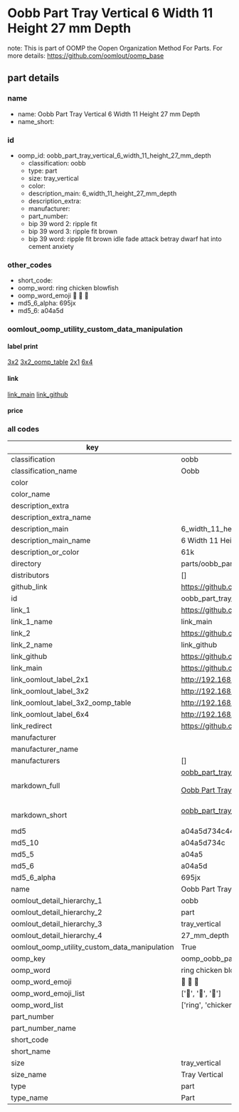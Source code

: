 # Oobb Part Tray Vertical 6 Width 11 Height 27 mm Depth  

note: This is part of OOMP the Oopen Organization Method For Parts. For more details: https://github.com/oomlout/oomp_base

##  part details
  







### name
* name: Oobb Part Tray Vertical 6 Width 11 Height 27 mm Depth
* name_short: 
### id
* oomp_id: oobb_part_tray_vertical_6_width_11_height_27_mm_depth
  * classification: oobb
  * type: part
  * size: tray_vertical
  * color: 
  * description_main: 6_width_11_height_27_mm_depth
  * description_extra: 
  * manufacturer: 
  * part_number: 
  * bip 39 word 2: ripple fit
  * bip 39 word 3: ripple fit brown
  * bip 39 word: ripple fit brown idle fade attack betray dwarf hat into cement anxiety

### other_codes
* short_code: 
* oomp_word: ring chicken blowfish
* oomp_word_emoji :ring: :chicken: :blowfish:
* md5_6_alpha: 695jx
* md5_6: a04a5d






### oomlout_oomp_utility_custom_data_manipulation
#### label print
[3x2](http://192.168.1.245:1112/?label=oomp%20695jx)
[3x2_oomp_table](http://192.168.1.108:1112/?label=oomp%20695jx)
[2x1](http://192.168.1.242:1112/?label=oomp%20695jx)
[6x4](http://192.168.1.55:1112/?label=oomp%20695jx)    

#### link

[link_main](https://github.com/oomlout/oomlout_oomp_version_1_messy/tree/main/parts/oobb_part_tray_vertical_6_width_11_height_27_mm_depth) [link_github](https://github.com/oomlout/oomlout_oomp_version_1_messy/tree/main/parts/oobb_part_tray_vertical_6_width_11_height_27_mm_depth)                             

#### price







### all codes 
| key | value |  
| --- | --- |  
| classification | oobb |  
| classification_name | Oobb |  
| color |  |  
| color_name |  |  
| description_extra |  |  
| description_extra_name |  |  
| description_main | 6_width_11_height_27_mm_depth |  
| description_main_name | 6 Width 11 Height 27 mm Depth |  
| description_or_color | 61k |  
| directory | parts/oobb_part_tray_vertical_6_width_11_height_27_mm_depth |  
| distributors | [] |  
| github_link | https://github.com/oomlout/oomlout_oomp_part_src/tree/main/parts/oobb_part_tray_vertical_6_width_11_height_27_mm_depth |  
| id | oobb_part_tray_vertical_6_width_11_height_27_mm_depth |  
| link_1 | https://github.com/oomlout/oomlout_oomp_version_1_messy/tree/main/parts/oobb_part_tray_vertical_6_width_11_height_27_mm_depth |  
| link_1_name | link_main |  
| link_2 | https://github.com/oomlout/oomlout_oomp_version_1_messy/tree/main/parts/oobb_part_tray_vertical_6_width_11_height_27_mm_depth |  
| link_2_name | link_github |  
| link_github | https://github.com/oomlout/oomlout_oomp_version_1_messy/tree/main/parts/oobb_part_tray_vertical_6_width_11_height_27_mm_depth |  
| link_main | https://github.com/oomlout/oomlout_oomp_version_1_messy/tree/main/parts/oobb_part_tray_vertical_6_width_11_height_27_mm_depth |  
| link_oomlout_label_2x1 | http://192.168.1.242:1112/?label=oomp%20695jx |  
| link_oomlout_label_3x2 | http://192.168.1.245:1112/?label=oomp%20695jx |  
| link_oomlout_label_3x2_oomp_table | http://192.168.1.108:1112/?label=oomp%20695jx |  
| link_oomlout_label_6x4 | http://192.168.1.55:1112/?label=oomp%20695jx |  
| link_redirect | https://github.com/oomlout/oomlout_oomp_version_1_messy/tree/main/parts/oobb_part_tray_vertical_6_width_11_height_27_mm_depth |  
| manufacturer |  |  
| manufacturer_name |  |  
| manufacturers | [] |  
| markdown_full | [oobb_part_tray_vertical_6_width_11_height_27_mm_depth](none)<br>[](none)<br>[Oobb Part Tray Vertical 6 Width 11 Height 27 Mm Depth](none)<br><br> |  
| markdown_short | [oobb_part_tray_vertical_6_width_11_height_27_mm_depth](none)<br><br> |  
| md5 | a04a5d734c44a2ac39a8e70a3a15f5d2 |  
| md5_10 | a04a5d734c |  
| md5_5 | a04a5 |  
| md5_6 | a04a5d |  
| md5_6_alpha | 695jx |  
| name | Oobb Part Tray Vertical 6 Width 11 Height 27 mm Depth |  
| oomlout_detail_hierarchy_1 | oobb |  
| oomlout_detail_hierarchy_2 | part |  
| oomlout_detail_hierarchy_3 | tray_vertical |  
| oomlout_detail_hierarchy_4 | 27_mm_depth |  
| oomlout_oomp_utility_custom_data_manipulation | True |  
| oomp_key | oomp_oobb_part_tray_vertical_6_width_11_height_27_mm_depth |  
| oomp_word | ring chicken blowfish |  
| oomp_word_emoji | :ring: :chicken: :blowfish: |  
| oomp_word_emoji_list | [':ring:', ':chicken:', ':blowfish:'] |  
| oomp_word_list | ['ring', 'chicken', 'blowfish'] |  
| part_number |  |  
| part_number_name |  |  
| short_code |  |  
| short_name |  |  
| size | tray_vertical |  
| size_name | Tray Vertical |  
| type | part |  
| type_name | Part |  
